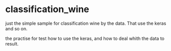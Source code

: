 # classification_wine
just the simple sample for classification wine by the data. That use the keras and so on.

the practise for test how to use the keras, and how to deal whith the data to result.
